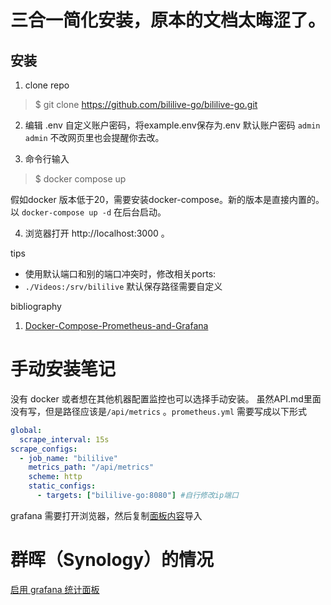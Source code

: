 # 三合一简化安装，原本的文档太晦涩了。

## 安装
1. clone repo
>$ git clone https://github.com/bililive-go/bililive-go.git

2. 编辑 .env
自定义账户密码，将example.env保存为.env
默认账户密码 `admin admin`
不改网页里也会提醒你去改。

3. 命令行输入
>$ docker compose up

假如docker 版本低于20，需要安装docker-compose。新的版本是直接内置的。以 `docker-compose up -d` 在后台启动。

4. 浏览器打开 http://localhost:3000 。

tips
- 使用默认端口和别的端口冲突时，修改相关ports:
- `./Videos:/srv/bililive` 默认保存路径需要自定义


bibliography
1. [Docker-Compose-Prometheus-and-Grafana](https://github.com/Einsteinish/Docker-Compose-Prometheus-and-Grafana) 

# 手动安装笔记
没有 docker 或者想在其他机器配置监控也可以选择手动安装。
虽然API.md里面没有写，但是路径应该是`/api/metrics` 。`prometheus.yml` 需要写成以下形式
``` yml
global:
  scrape_interval: 15s
scrape_configs:
  - job_name: "bililive"
    metrics_path: "/api/metrics"
    scheme: http
    static_configs:
      - targets: ["bililive-go:8080"] #自行修改ip端口
```
grafana 需要打开浏览器，然后复制[面板内容](/contrib/grafana/dashboard.json)导入

# 群晖（Synology）的情况
[启用 grafana 统计面板](./Synology-related.md#启用-grafana-统计面板)
